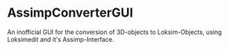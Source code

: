 ﻿# AssimpConverterGUI

An inofficial GUI for the conversion of 3D-objects to Loksim-Objects, using Loksimedit and it's Assimp-Interface.